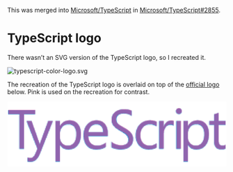 This was merged into [Microsoft/TypeScript] in [Microsoft/TypeScript#2855].

TypeScript logo
===============
There wasn’t an SVG version of the TypeScript logo, so I recreated it.

![typescript-color-logo.svg]

The recreation of the TypeScript logo is overlaid on top of the [official logo]
below. Pink is used on the recreation for contrast.

![typescript-logo-comparison.png]

[official logo]: http://www.typescriptlang.org/content/images/logo_small.png
[typescript-color-logo.svg]: https://cdn.rawgit.com/pedromaltez/typescript-logo-recreation/master/logos/typescript-color-logo.svg
[typescript-logo-comparison.png]: typescript-logo-comparison.png
[Microsoft/TypeScript]: https://github.com/Microsoft/TypeScript
[Microsoft/TypeScript#2855]: https://github.com/Microsoft/TypeScript/pull/2855
